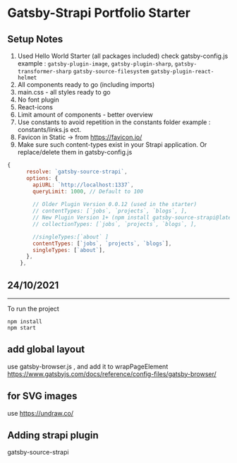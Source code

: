 # Gatsby-Strapi Portfolio Starter

## Setup Notes

1. Used Hello World Starter (all packages included)
    check gatsby-config.js example :
    `gatsby-plugin-image`,
    `gatsby-plugin-sharp`,
    `gatsby-transformer-sharp`
    `gatsby-source-filesystem`
    `gatsby-plugin-react-helmet`
2. All components ready to go (including imports)
3. main.css - all styles ready to go
4. No font plugin
5. React-icons
6. Limit amount of components - better overview
7. Use constants to avoid repetition
    in the constants folder example : constants/links.js ect.
8. Favicon in Static -> from <https://favicon.io/>
9. Make sure such content-types exist in your Strapi application. Or replace/delete them in gatsby-config.js

```javascript
{
      resolve: `gatsby-source-strapi`,
      options: {
        apiURL: `http://localhost:1337`,
        queryLimit: 1000, // Default to 100
        
        // Older Plugin Version 0.0.12 (used in the starter)
        // contentTypes: [`jobs`, `projects`, `blogs`, ],
        // New Plugin Version 1+ (npm install gatsby-source-strapi@latest)
        // collectionTypes: [`jobs`, `projects`, `blogs`, ],

        //singleTypes:[`about` ]
        contentTypes: [`jobs`, `projects`, `blogs`],
        singleTypes: [`about`],
      },
    },
```

## 24/10/2021

----------
To run the project

```shell
npm install
npm start

```

## add global layout

use gatsby-browser.js , and add it to wrapPageElement
<https://www.gatsbyjs.com/docs/reference/config-files/gatsby-browser/>

## for SVG images

use <https://undraw.co/>

## Adding strapi plugin

gatsby-source-strapi
